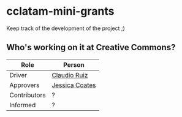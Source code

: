 # cclatam-mini-grants

Keep track of the development of the project ;)

## Who's working on it at Creative Commons?

| Role | Person |
| ------------- | ------------- |
| Driver | [Claudio Ruiz](https://github.com/claudioruiz) |
| Approvers | [Jessica Coates](https://github.com/jessicacoates) |
| Contributors | ? |
| Informed | ? |
